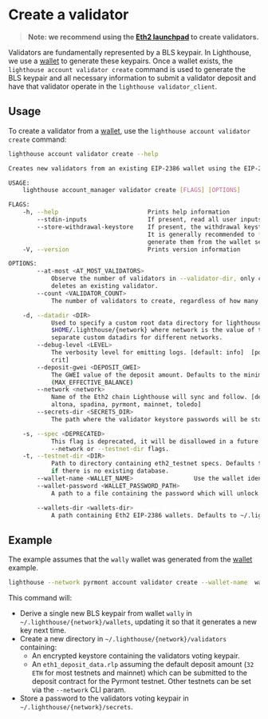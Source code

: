 # Create a validator

[launchpad]: https://launchpad.ethereum.org/

>
> **Note: we recommend using the [Eth2 launchpad][launchpad] to create validators.**

Validators are fundamentally represented by a BLS keypair. In Lighthouse, we
use a [wallet](./wallet-create.md) to generate these keypairs. Once a wallet
exists, the `lighthouse account validator create` command is used to generate
the BLS keypair and all necessary information to submit a validator deposit and
have that validator operate in the `lighthouse validator_client`.

## Usage

To create a validator from a [wallet](./wallet-create.md), use the `lighthouse
account validator create` command:

```bash
lighthouse account validator create --help

Creates new validators from an existing EIP-2386 wallet using the EIP-2333 HD key derivation scheme.

USAGE:
    lighthouse account_manager validator create [FLAGS] [OPTIONS]

FLAGS:
    -h, --help                         Prints help information
        --stdin-inputs                 If present, read all user inputs from stdin instead of tty.
        --store-withdrawal-keystore    If present, the withdrawal keystore will be stored alongside the voting keypair.
                                       It is generally recommended to *not* store the withdrawal key and instead
                                       generate them from the wallet seed when required.
    -V, --version                      Prints version information

OPTIONS:
        --at-most <AT_MOST_VALIDATORS>
            Observe the number of validators in --validator-dir, only creating enough to reach the given count. Never
            deletes an existing validator.
        --count <VALIDATOR_COUNT>
            The number of validators to create, regardless of how many already exist

    -d, --datadir <DIR>
            Used to specify a custom root data directory for lighthouse keys and databases. Defaults to
            $HOME/.lighthouse/{network} where network is the value of the `network` flag Note: Users should specify
            separate custom datadirs for different networks.
        --debug-level <LEVEL>
            The verbosity level for emitting logs. [default: info]  [possible values: info, debug, trace, warn, error,
            crit]
        --deposit-gwei <DEPOSIT_GWEI>
            The GWEI value of the deposit amount. Defaults to the minimum amount required for an active validator
            (MAX_EFFECTIVE_BALANCE)
        --network <network>
            Name of the Eth2 chain Lighthouse will sync and follow. [default: mainnet]  [possible values: medalla,
            altona, spadina, pyrmont, mainnet, toledo]
        --secrets-dir <SECRETS_DIR>
            The path where the validator keystore passwords will be stored. Defaults to ~/.lighthouse/{network}/secrets

    -s, --spec <DEPRECATED>
            This flag is deprecated, it will be disallowed in a future release. This value is now derived from the
            --network or --testnet-dir flags.
    -t, --testnet-dir <DIR>
            Path to directory containing eth2_testnet specs. Defaults to a hard-coded Lighthouse testnet. Only effective
            if there is no existing database.
        --wallet-name <WALLET_NAME>                 Use the wallet identified by this name
        --wallet-password <WALLET_PASSWORD_PATH>
            A path to a file containing the password which will unlock the wallet.

        --wallets-dir <wallets-dir>
            A path containing Eth2 EIP-2386 wallets. Defaults to ~/.lighthouse/{network}/wallets
```

## Example

The example assumes that the `wally` wallet was generated from the
[wallet](./wallet-create.md) example.

```bash
lighthouse --network pyrmont account validator create --wallet-name  wally --wallet-password wally.pass --count 1
```

This command will:

- Derive a single new BLS keypair from wallet `wally` in `~/.lighthouse/{network}/wallets`, updating it so that it generates a
    new key next time.
- Create a new directory in `~/.lighthouse/{network}/validators` containing:
    - An encrypted keystore containing the validators voting keypair.
	- An `eth1_deposit_data.rlp` assuming the default deposit amount (`32 ETH`
		for most testnets and mainnet) which can be submitted to the deposit
		contract for the Pyrmont testnet. Other testnets can be set via the
		`--network` CLI param.
- Store a password to the validators voting keypair in `~/.lighthouse/{network}/secrets`.
